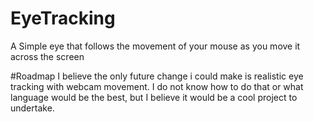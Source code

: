# EyeTracking
A Simple eye that follows the movement of your mouse as you move it across the screen

#Roadmap
I believe the only future change i could make is realistic eye tracking with webcam movement. I do not know how to do that or what language would be the best, but I believe it would be a cool project to undertake. 
